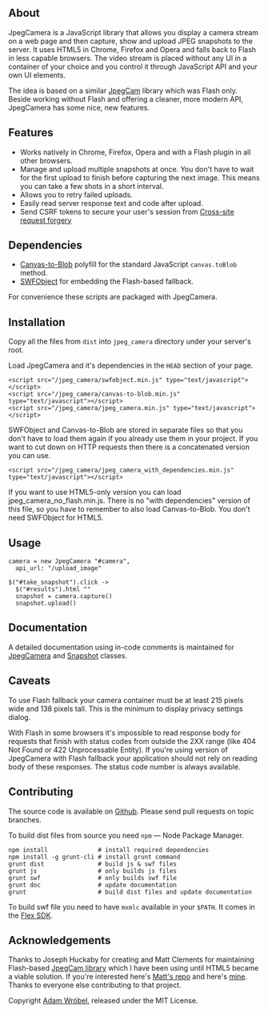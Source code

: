 ## About

JpegCamera is a JavaScript library that allows you display a camera stream on
a web page and then capture, show and upload JPEG snapshots to the server. It
uses HTML5 in Chrome, Firefox and Opera and falls back to Flash in less capable
browsers.  The video stream is placed without any UI in a container of your
choice and you control it through JavaScript API and your own UI elements.

The idea is based on a similar
[JpegCam](https://github.com/mattclements/jpegcam) library which was Flash only.
Beside working without Flash and offering a cleaner, more modern API, JpegCamera
has some nice, new features.

## Features

- Works natively in Chrome, Firefox, Opera and with a Flash plugin in all other
  browsers.
- Manage and upload multiple snapshots at once. You don't have to wait for the
  first upload to finish before capturing the next image. This means you can
  take a few shots in a short interval.
- Allows you to retry failed uploads.
- Easily read server response text and code after upload.
- Send CSRF tokens to secure your user's session from [Cross-site request
  forgery](http://en.wikipedia.org/wiki/Cross-site_request_forgery#Prevention)

## Dependencies

- [Canvas-to-Blob](https://github.com/blueimp/JavaScript-Canvas-to-Blob)
  polyfill for the standard JavaScript `canvas.toBlob` method.
- [SWFObject](http://code.google.com/p/swfobject/) for embedding the
  Flash-based fallback.

For convenience these scripts are packaged with JpegCamera.

## Installation

Copy all the files from `dist` into `jpeg_camera` directory under your server's
root.

Load JpegCamera and it's dependencies in the `HEAD` section of your page.

    <script src="/jpeg_camera/swfobject.min.js" type="text/javascript"></script>
    <script src="/jpeg_camera/canvas-to-blob.min.js" type="text/javascript"></script>
    <script src="/jpeg_camera/jpeg_camera.min.js" type="text/javascript"></script>

SWFObject and Canvas-to-Blob are stored in separate files so that you don't have
to load them again if you already use them in your project. If you want to cut
down on HTTP requests then there is a concatenated version you can use.

    <script src="/jpeg_camera/jpeg_camera_with_dependencies.min.js" type="text/javascript"></script>

If you want to use HTML5-only version you can load jpeg_camera_no_flash.min.js.
There is no "with dependencies" version of this file, so you have to remember
to also load Canvas-to-Blob. You don't need SWFObject for HTML5.

## Usage

    camera = new JpegCamera "#camera",
      api_url: "/upload_image"

    $("#take_snapshot").click ->
      $("#results").html ""
      snapshot = camera.capture()
      snapshot.upload()

## Documentation

A detailed documentation using in-code comments is maintained for
[JpegCamera](http://amw.github.io/jpeg_camera/doc/classes/JpegCamera.html) and
[Snapshot](http://amw.github.io/jpeg_camera/doc/classes/Snapshot.html)
classes.

## Caveats

To use Flash fallback your camera container must be at least 215 pixels wide and
138 pixels tall. This is the minimum to display privacy settings dialog.

With Flash in some browsers it's impossible to read response body for requests
that finish with status codes from outside the 2XX range (like 404 Not Found or
422 Unprocessable Entity). If you're using version of JpegCamera with Flash
fallback your application should not rely on reading body of these responses.
The status code number is always available.

## Contributing

The source code is available on [Github](https://github.com/amw/jpeg_camera).
Please send pull requests on topic branches.

To build dist files from source you need `npm` — Node Package Manager.

    npm install              # install required dependencies
    npm install -g grunt-cli # install grunt command
    grunt dist               # build js & swf files
    grunt js                 # only builds js files
    grunt swf                # only builds swf file
    grunt doc                # update documentation
    grunt                    # build dist files and update documentation

To build swf file you need to have `mxmlc` available in your `$PATH`. It comes
in the [Flex SDK](http://www.adobe.com/devnet/flex/flex-sdk-download.html).

## Acknowledgements

Thanks to Joseph Huckaby for creating and Matt Clements for maintaining
Flash-based [JpegCam library](http://code.google.com/p/jpegcam/) which I have
been using until HTML5 became a viable solution. If you're interested here's
[Matt's repo](https://github.com/mattclements/jpegcam) and here's
[mine](https://github.com/amw/jpegcam). Thanks to everyone else contributing to
that project.


Copyright [Adam Wróbel](http://adamwrobel.com), released under the MIT License.
